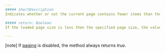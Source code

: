 ```yaml
---
##### shortDescription
Indicates whether or not the current page contains fewer items than the number of items specified by the [pageSize](/api-reference/30%20Data%20Layer/DataSource/1%20Configuration/pageSize.md '/Documentation/ApiReference/Data_Layer/DataSource/Configuration/#pageSize') configuration option.

##### return: Boolean
If the loaded page size is less then the specified page size, the value is true; otherwise, the value is false.

---
```

[note] If [paging](/api-reference/30%20Data%20Layer/DataSource/1%20Configuration/paginate.md '/Documentation/ApiReference/Data_Layer/DataSource/Configuration/#paginate') is disabled, the method always returns *true*.